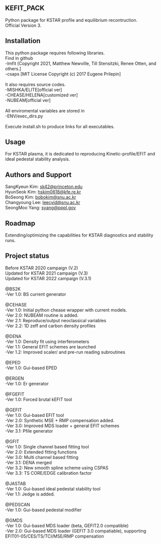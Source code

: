 ## KEFIT_PACK
Python package for KSTAR profile and equilibrium recontruction.<br />
Official Version 3.

## Installation
This python package requires following libraries.<br />
Find in github<br />
-lmfit [Copyright 2021, Matthew Newville, Till Stensitzki, Renee Otten, and others.]<br />
-csaps [MIT License Copyright (c) 2017 Eugene Prilepin]<br />
<br />
It also requires source codes.<br />
-MISHKA/ELITE[official ver]<br />
-CHEASE/HELENA[customized ver]<br />
-NUBEAM[official ver]<br />
<br />
All enviromental variables are stored in<br />
-ENV/exec_dirs.py<br />
<br />
Execute install.sh to produce links for all executables.<br />

## Usage
For KSTAR plasma, it is dedicated to reproducing Kinetic-profile/EFIT and ideal pedestal stability analysis.

## Authors and Support
SangKyeun Kim: sk42@princeton.edu<br />
HyunSeok Kim: hskim0618@kfe.re.kr<br />
BoSeong Kim: bobokim@snu.ac.kr<br />
Changyoung Lee: leecyid@snu.ac.kr<br />
SeongMoo Yang: syang@pppl.gov<br />

## Roadmap
Extending/optimizing the capabilities for KSTAR diagnostics and stability runs.

## Project status
Before KSTAR 2020 campaign (V.2)<br />
Updated for KSTAR 2021 campaign (V.3)<br />
Updated for KSTAR 2022 campaign (V.3.1)<br />
<br />
@BS2K<br />
-Ver 1.0: BS current generator<br />
<br />
@CEHASE<br />
-Ver 1.0: Initial python chease wrapper with current models.<br />
-Ver 2.0: NUBEAM routine is added.<br />
-Ver 2.1: Reproduce/output neoclassical variables<br />
-Ver 2.2: 1D zeff and carbon density profiles<br />
<br />
@DENA<br />
-Ver 1.0: Density fit using interferometers <br />
-Ver 1.1: General EFIT schemes are launched <br />
-Ver 1.2: Improved scaler/ and pre-run reading subroutines<br />
<br />
@EPED<br />
-Ver 1.0: Gui-based EPED<br />
<br />
@ERGEN<br />
-Ver 1.0: Er generator<br />
<br />
@FGEFIT<br />
-Ver 1.0: Forced brutal kEFIT tool<br />
<br />
@GEFIT<br />
-Ver 1.0: Gui-based EFIT tool<br />
-Ver 2.0: Synthetic MSE + RMP compensation added.<br />
-Ver 3.0: Improved MDS loader + general EFIT schemes<br />
-Ver 3.1: Pfile generator<br />
<br />
@GFIT<br />
-Ver 1.0: Single channel based fitting tool<br />
-Ver 2.0: Extended fitting functions<br />
-Ver 3.0: Multi channel based fitting<br />
-Ver 3.1: DENA merged<br />
-Ver 3.2: New smooth spline scheme using CSPAS<br />
-Ver 3.3: TS CORE/EDGE calibration factor<br />
<br />
@JASTAB<br />
-Ver 1.0: Gui-based ideal pedestal stability tool<br />
-Ver 1.1: Jedge is added.<br />
<br />
@PEDSCAN<br />
-Ver 1.0: Gui-based pedestal modifier<br />
<br />
@GMDS<br />
-Ver 1.0: Gui-based MDS loader (beta, GEFIT2.0 compatible)<br />
-Ver 2.0: Gui-based MDS loader (GEFIT 3.0 compatiable), supporting EFIT01-05/CES/TS/TCI/MSE/RMP compensation
<br />

